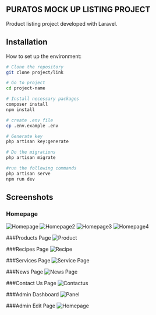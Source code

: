 ## PURATOS MOCK UP LISTING PROJECT

Product listing project developed with Laravel.

## Installation

How to set up the environment:

```bash
# Clone the repository
git clone project/link

# Go to project
cd project-name

# Install necessary packages
composer install
npm install

# create .env file
cp .env.example .env

# Generate key
php artisan key:generate

# Do the migrations
php artisan migrate

#run the following commands
php artisan serve
npm run dev

```

## Screenshots

### Homepage
![Homepage](public/images/homepage.png)
![Homepage2](public/images/homepage2.png)
![Homepage3](public/images/homepage3.png)
![Homepage4](public/images/homepage4.png)

###Products Page
![Product](public/images/products.png)

###Recipes Page
![Recipe](public/images/recipes.png)

###Services Page
![Service Page](public/images/services.png)

###News Page
![News Page](public/images/news.png)

###Contact Us Page
![Contactus](public/images/contactus.png)

###Admin Dashboard
![Panel](public/images/adminPanel.png)

###Admin Edit Page
![Homepage](public/images/adminEditPage.png)



